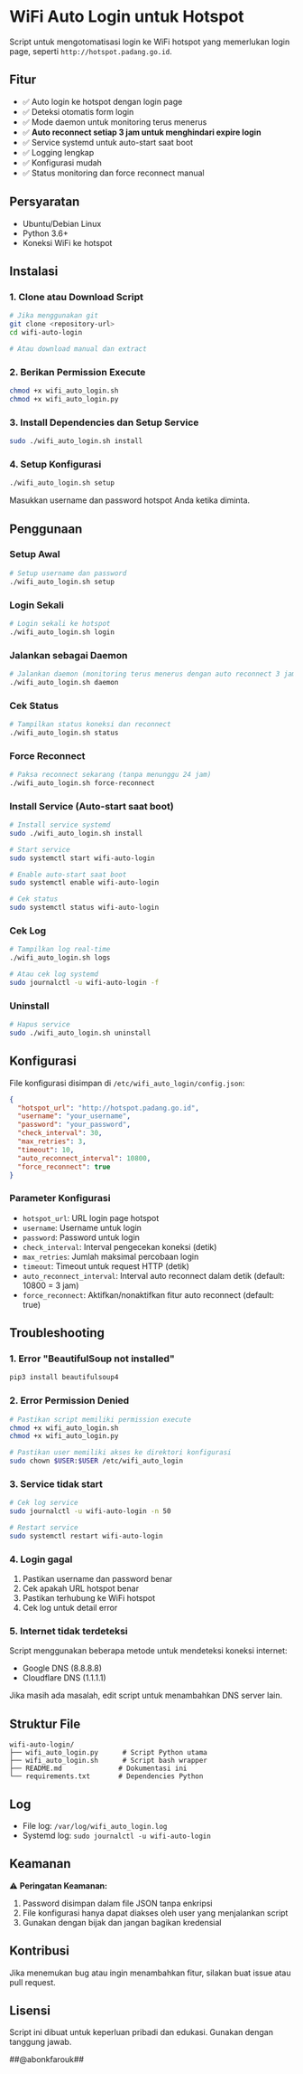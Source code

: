 # WiFi Auto Login untuk Hotspot

Script untuk mengotomatisasi login ke WiFi hotspot yang memerlukan login page, seperti `http://hotspot.padang.go.id`.

## Fitur

- ✅ Auto login ke hotspot dengan login page
- ✅ Deteksi otomatis form login
- ✅ Mode daemon untuk monitoring terus menerus
- ✅ **Auto reconnect setiap 3 jam untuk menghindari expire login**
- ✅ Service systemd untuk auto-start saat boot
- ✅ Logging lengkap
- ✅ Konfigurasi mudah
- ✅ Status monitoring dan force reconnect manual

## Persyaratan

- Ubuntu/Debian Linux
- Python 3.6+
- Koneksi WiFi ke hotspot

## Instalasi

### 1. Clone atau Download Script

```bash
# Jika menggunakan git
git clone <repository-url>
cd wifi-auto-login

# Atau download manual dan extract
```

### 2. Berikan Permission Execute

```bash
chmod +x wifi_auto_login.sh
chmod +x wifi_auto_login.py
```

### 3. Install Dependencies dan Setup Service

```bash
sudo ./wifi_auto_login.sh install
```

### 4. Setup Konfigurasi

```bash
./wifi_auto_login.sh setup
```

Masukkan username dan password hotspot Anda ketika diminta.

## Penggunaan

### Setup Awal

```bash
# Setup username dan password
./wifi_auto_login.sh setup
```

### Login Sekali

```bash
# Login sekali ke hotspot
./wifi_auto_login.sh login
```

### Jalankan sebagai Daemon

```bash
# Jalankan daemon (monitoring terus menerus dengan auto reconnect 3 jam)
./wifi_auto_login.sh daemon
```

### Cek Status

```bash
# Tampilkan status koneksi dan reconnect
./wifi_auto_login.sh status
```

### Force Reconnect

```bash
# Paksa reconnect sekarang (tanpa menunggu 24 jam)
./wifi_auto_login.sh force-reconnect
```

### Install Service (Auto-start saat boot)

```bash
# Install service systemd
sudo ./wifi_auto_login.sh install

# Start service
sudo systemctl start wifi-auto-login

# Enable auto-start saat boot
sudo systemctl enable wifi-auto-login

# Cek status
sudo systemctl status wifi-auto-login
```

### Cek Log

```bash
# Tampilkan log real-time
./wifi_auto_login.sh logs

# Atau cek log systemd
sudo journalctl -u wifi-auto-login -f
```

### Uninstall

```bash
# Hapus service
sudo ./wifi_auto_login.sh uninstall
```

## Konfigurasi

File konfigurasi disimpan di `/etc/wifi_auto_login/config.json`:

```json
{
  "hotspot_url": "http://hotspot.padang.go.id",
  "username": "your_username",
  "password": "your_password",
  "check_interval": 30,
  "max_retries": 3,
  "timeout": 10,
  "auto_reconnect_interval": 10800,
  "force_reconnect": true
}
```

### Parameter Konfigurasi

- `hotspot_url`: URL login page hotspot
- `username`: Username untuk login
- `password`: Password untuk login
- `check_interval`: Interval pengecekan koneksi (detik)
- `max_retries`: Jumlah maksimal percobaan login
- `timeout`: Timeout untuk request HTTP (detik)
- `auto_reconnect_interval`: Interval auto reconnect dalam detik (default: 10800 = 3 jam)
- `force_reconnect`: Aktifkan/nonaktifkan fitur auto reconnect (default: true)

## Troubleshooting

### 1. Error "BeautifulSoup not installed"

```bash
pip3 install beautifulsoup4
```

### 2. Error Permission Denied

```bash
# Pastikan script memiliki permission execute
chmod +x wifi_auto_login.sh
chmod +x wifi_auto_login.py

# Pastikan user memiliki akses ke direktori konfigurasi
sudo chown $USER:$USER /etc/wifi_auto_login
```

### 3. Service tidak start

```bash
# Cek log service
sudo journalctl -u wifi-auto-login -n 50

# Restart service
sudo systemctl restart wifi-auto-login
```

### 4. Login gagal

1. Pastikan username dan password benar
2. Cek apakah URL hotspot benar
3. Pastikan terhubung ke WiFi hotspot
4. Cek log untuk detail error

### 5. Internet tidak terdeteksi

Script menggunakan beberapa metode untuk mendeteksi koneksi internet:
- Google DNS (8.8.8.8)
- Cloudflare DNS (1.1.1.1)

Jika masih ada masalah, edit script untuk menambahkan DNS server lain.

## Struktur File

```
wifi-auto-login/
├── wifi_auto_login.py      # Script Python utama
├── wifi_auto_login.sh      # Script bash wrapper
├── README.md              # Dokumentasi ini
└── requirements.txt       # Dependencies Python
```

## Log

- File log: `/var/log/wifi_auto_login.log`
- Systemd log: `sudo journalctl -u wifi-auto-login`

## Keamanan

⚠️ **Peringatan Keamanan:**

1. Password disimpan dalam file JSON tanpa enkripsi
2. File konfigurasi hanya dapat diakses oleh user yang menjalankan script
3. Gunakan dengan bijak dan jangan bagikan kredensial

## Kontribusi

Jika menemukan bug atau ingin menambahkan fitur, silakan buat issue atau pull request.

## Lisensi

Script ini dibuat untuk keperluan pribadi dan edukasi. Gunakan dengan tanggung jawab. 

##@abonkfarouk##